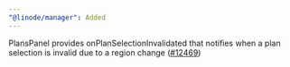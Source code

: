 ```yaml
---
"@linode/manager": Added
---
```


PlansPanel provides onPlanSelectionInvalidated that notifies when a plan selection is invalid due to a region change ([#12469](https://github.com/linode/manager/pull/12469))
